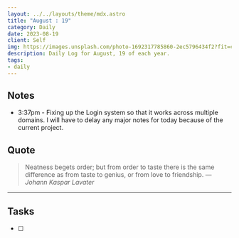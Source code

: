 ```yaml
---
layout: ../../layouts/theme/mdx.astro
title: "August : 19"
category: Daily
date: 2023-08-19
client: Self
img: https://images.unsplash.com/photo-1692317785860-2ec5796434f2?fit=crop&q=85&w=1400&h=700
description: Daily Log for August, 19 of each year.
tags:
- daily
---
```


## Notes

- 3:37pm - Fixing up the Login system so that it works across multiple domains. I will have to delay any major notes for today because of the current project.

## Quote

> Neatness begets order; but from order to taste there is the same difference as from taste to genius, or from love to friendship.
> — <cite>Johann Kaspar Lavater</cite>

---

## Tasks

- [ ]
